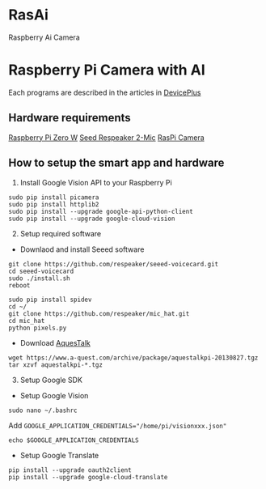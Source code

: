 # RasAi
Raspberry Ai Camera

# Raspberry Pi Camera with AI

Each programs are described in the articles in [DevicePlus](http://deviceplus.jp)

## Hardware requirements

[Raspberry Pi Zero W](https://images-na.ssl-images-amazon.com/images/I/51TQvkcHJOL.jpg)
[Seed Respeaker 2-Mic](https://images-na.ssl-images-amazon.com/images/I/61LUX8fc0xL._SL1024_.jpg)
[RasPi Camera](https://images-na.ssl-images-amazon.com/images/I/41gHGo7BeuL.jpg) 

## How to setup the smart app and hardware

1. Install Google Vision API to your Raspberry Pi
```
sudo pip install picamera
sudo pip install httplib2
sudo pip install --upgrade google-api-python-client
sudo pip install --upgrade google-cloud-vision
```

2. Setup required software

- Downlaod and install Seeed software

```
git clone https://github.com/respeaker/seeed-voicecard.git
cd seeed-voicecard
sudo ./install.sh
reboot
```
```
sudo pip install spidev
cd ~/
git clone https://github.com/respeaker/mic_hat.git
cd mic_hat
python pixels.py
```

- Download [AquesTalk](https://www.a-quest.com/products/aquestalkpi.html)
```
wget https://www.a-quest.com/archive/package/aquestalkpi-20130827.tgz
tar xzvf aquestalkpi-*.tgz
```

3. Setup Google SDK
- Setup Google Vision
```
sudo nano ~/.bashrc
```
Add `GOOGLE_APPLICATION_CREDENTIALS="/home/pi/visionxxx.json"`
```
echo $GOOGLE_APPLICATION_CREDENTIALS
```

- Setup Google Translate
```
pip install --upgrade oauth2client
pip install --upgrade google-cloud-translate
```
